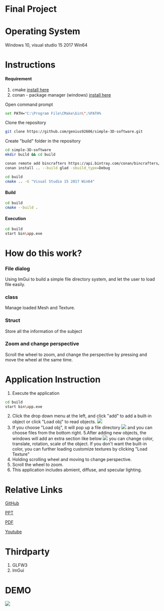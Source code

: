 
Final Project
============
Operating System
===
Windows 10, visual studio 15 2017 Win64

Instructions
====

#### Requirement
1. cmake 
[install here](https://cmake.org/download/)
2. conan - package manager (windows)
[install here](https://conan.io/)

Open command prompt
```bash
set PATH="C:\Program File\CMake\bin\";%PATH%
```
Clone the repository
```bash
git clone https://github.com/genius92606/simple-3D-software.git
```
Create "build" folder in the repository
```bash
cd simple-3D-software
mkdir build && cd build

conan remote add bincrafters https://api.bintray.com/conan/bincrafters/public-conan
conan install .. --build glad -sbuild_type=Debug
```
```bash
cd build
cmake .. -G "Visual Studio 15 2017 Win64"
```

#### Build
```bash
cd build
cmake --build .
```

#### Execution
```bash
cd build
start bin\app.exe
```
How do this work?
==

### File dialog
Using ImGui to build a simple file directory system, and let the user to load file easily.


### class
Manage loaded Mesh and Texture.

### Struct
Store all the information of the subject

### Zoom and change perspective
Scroll the wheel to zoom, and change the perspective by pressing and move the wheel at the same time.


Application Instruction
==

1. Execute the application
```bash
cd build
start bin\app.exe
```
2. Click the drop down menu at the left, and click "add" to add a built-in object or click "Load obj" to read objects.
![](https://i.imgur.com/IhAxQ4V.png)
3. If you choose "Load obj", it will pop up a file directory
![](https://i.imgur.com/qK1QTp2.png)
and you can choose files from the bottom right.
5.After adding new objects, the windows will add an extra section like below
![](https://i.imgur.com/YrwHcA6.png)
you can change color, translate, rotation, scale of the object. If you don't want the built-in color, you can further loading customize textures by clicking "Load Texture"
7. Holding scrolling wheel and moving to change perspective.
8. Scroll the wheel to zoom.
9. This application includes abmient, diffuse, and specular lighting.



Relative Links
==

[GitHub](https://github.com/genius92606/simple-3D-software)

[PPT](https://github.com/genius92606/simple-3D-software/blob/master/Final%20project.pptx)

[PDF](https://github.com/genius92606/simple-3D-software/blob/master/Final%20project.pdf)

[Youtube](https://youtu.be/wzsEwaMZtxY)


Thirdparty
==
1. GLFW3
2. ImGui


DEMO
==
![](https://i.imgur.com/cAVJojI.gif)
